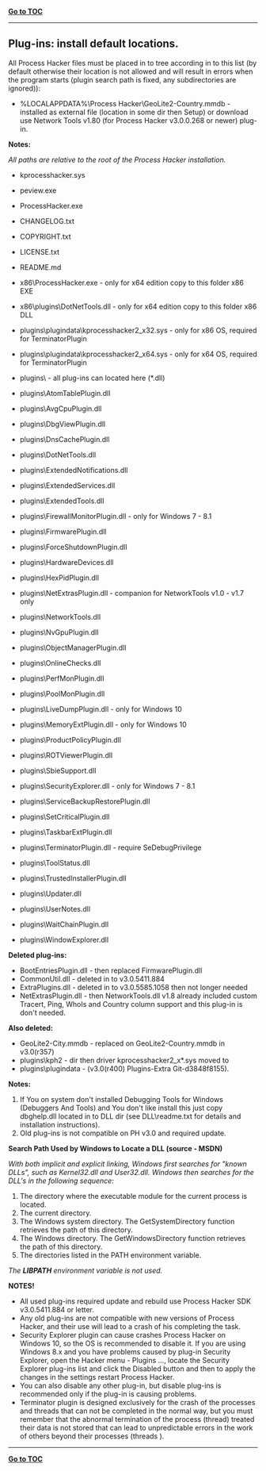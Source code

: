 ﻿[**Go to TOC**](https://github.com/VictorVG/PH/wiki)
***

## Plug-ins: install default locations.

All Process Hacker files must be placed in to tree according in to this list (by default otherwise their location is not allowed and will result in errors when the program starts (plugin search path is fixed, any subdirectories are ignored)):

* %LOCALAPPDATA%\Process Hacker\GeoLite2-Country.mmdb - installed as external file (location in some dir then Setup) or download use Network Tools v1.80 (for Process Hacker v3.0.0.268 or newer) plug-in.

**Notes:**

_All paths are relative to the root of the Process Hacker installation._

* kprocesshacker.sys
* peview.exe
* ProcessHacker.exe
* CHANGELOG.txt
* COPYRIGHT.txt
* LICENSE.txt
* README.md

* x86\ProcessHacker.exe - only for x64 edition copy to this folder x86 EXE
* x86\plugins\DotNetTools.dll - only for x64 edition copy to this folder x86 DLL

* plugins\plugindata\kprocesshacker2_x32.sys - only for x86 OS, required for TerminatorPlugin
* plugins\plugindata\kprocesshacker2_x64.sys - only for x64 OS, required for TerminatorPlugin
* plugins\ - all plug-ins can located here (*.dll)
* plugins\AtomTablePlugin.dll
* plugins\AvgCpuPlugin.dll
* plugins\DbgViewPlugin.dll
* plugins\DnsCachePlugin.dll
* plugins\DotNetTools.dll
* plugins\ExtendedNotifications.dll
* plugins\ExtendedServices.dll
* plugins\ExtendedTools.dll
* plugins\FirewallMonitorPlugin.dll - only for Windows 7 - 8.1
* plugins\FirmwarePlugin.dll
* plugins\ForceShutdownPlugin.dll
* plugins\HardwareDevices.dll
* plugins\HexPidPlugin.dll
* plugins\NetExtrasPlugin.dll - companion for NetworkTools v1.0 - v1.7 only
* plugins\NetworkTools.dll
* plugins\NvGpuPlugin.dll
* plugins\ObjectManagerPlugin.dll
* plugins\OnlineChecks.dll
* plugins\PerfMonPlugin.dll
* plugins\PoolMonPlugin.dll
* plugins\LiveDumpPlugin.dll - only for Windows 10
* plugins\MemoryExtPlugin.dll - only for Windows 10
* plugins\ProductPolicyPlugin.dll
* plugins\ROTViewerPlugin.dll
* plugins\SbieSupport.dll
* plugins\SecurityExplorer.dll - only for Windows 7 - 8.1
* plugins\ServiceBackupRestorePlugin.dll
* plugins\SetCriticalPlugin.dll
* plugins\TaskbarExtPlugin.dll
* plugins\TerminatorPlugin.dll - require SeDebugPrivilege
* plugins\ToolStatus.dll
* plugins\TrustedInstallerPlugin.dll
* plugins\Updater.dll
* plugins\UserNotes.dll
* plugins\WaitChainPlugin.dll
* plugins\WindowExplorer.dll

**Deleted plug-ins:**

* BootEntriesPlugin.dll - then replaced FirmwarePlugin.dll
* CommonUtil.dll - deleted in to v3.0.5411.884
* ExtraPlugins.dll - deleted in to v3.0.5585.1058 then not longer needed
* NetExtrasPlugin.dll - then NetworkTools.dll v1.8 already included custom Tracert, Ping, WhoIs and Country column support and this plug-in is don't needed.

**Also deleted:**

* GeoLite2-City.mmdb - replaced on GeoLite2-Country.mmdb in v3.0(r357)
* plugins\kph2 - dir then driver kprocesshacker2_x*.sys moved to
* plugins\plugindata - (v3.0(r400) Plugins-Extra Git-d3848f8155).

**Notes:**

1. If You on system don't installed Debugging Tools for Windows (Debuggers And Tools) and You don't like install this just copy dbghelp.dll located in to DLL dir (see DLL\readme.txt for details and installation instructions).
2. Old plug-ins is not compatible on PH v3.0 and required update.

**Search Path Used by Windows to Locate a DLL (source - MSDN)**

_With both implicit and explicit linking, Windows first searches for "known DLLs", such as Kernel32.dll and User32.dll. Windows then searches for the DLL's in the following sequence:_

1. The directory where the executable module for the current process is located.
2. The current directory.
3. The Windows system directory. The GetSystemDirectory function retrieves the path of this directory.
4. The Windows directory. The GetWindowsDirectory function retrieves the path of this directory.
5. The directories listed in the PATH environment variable.

_The **LIBPATH** environment variable is not used._

**NOTES!**

* All used plug-ins required update and rebuild use Process Hacker SDK v3.0.5411.884 or letter.
* Any old plug-ins are not compatible with new versions of Process Hacker, and their use will lead to a crash of his completing the task.
* Security Explorer plugin can cause crashes Process Hacker on Windows 10, so the OS is recommended to disable it. If you are using Windows 8.x and you have problems caused by plug-in Security Explorer, open the Hacker menu - Plugins …, locate the Security Explorer plug-ins list and click the Disabled button and then to apply the changes in the settings restart Process Hacker.
* You can also disable any other plug-in, but disable plug-ins is recommended only if the plug-in is causing problems.
* Terminator plugin is designed exclusively for the crash of the processes and threads that can not be completed in the normal way, but you must remember that the abnormal termination of the process (thread) treated their data is not stored that can lead to unpredictable errors in the work of others beyond their processes (threads ).

***
[**Go to TOC**](https://github.com/VictorVG/PH/wiki)